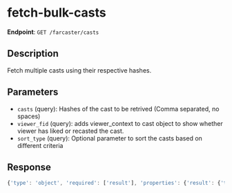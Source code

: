 # fetch-bulk-casts

**Endpoint**: `GET /farcaster/casts`

## Description
Fetch multiple casts using their respective hashes.

## Parameters
- `casts` (query): Hashes of the cast to be retrived (Comma separated, no spaces)
- `viewer_fid` (query): adds viewer_context to cast object to show whether viewer has liked or recasted the cast.
- `sort_type` (query): Optional parameter to sort the casts based on different criteria

## Response
```typescript
{'type': 'object', 'required': ['result'], 'properties': {'result': {'type': 'object', 'required': ['casts'], 'properties': {'casts': {'type': 'array', 'items': {'$ref': '#/components/schemas/CastWithInteractions'}}}}}}
```
